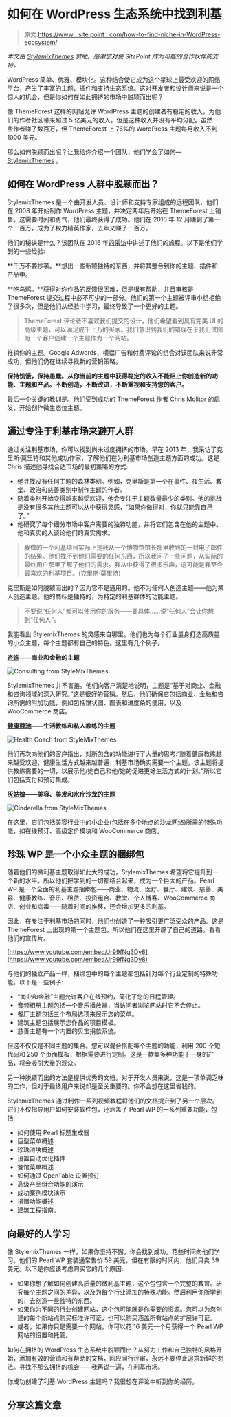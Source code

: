 # 如何在 WordPress 生态系统中找到利基

> 原文:[https://www . site point . com/how-to-find-niche-in-WordPress-ecosystem/](https://www.sitepoint.com/how-to-find-niche-in-wordpress-ecosystem/)

*本文由 [StylemixThemes](https://themeforest.net/item/pearl-true-multiniche-wordpress-theme/20432158?ref=stylemixthemes) 赞助。感谢您对使 SitePoint 成为可能的合作伙伴的支持。*

WordPress 简单、优雅、模块化。这种结合使它成为这个星球上最受欢迎的网络平台，产生了丰富的主题、插件和支持生态系统。这对开发者和设计师来说是一个惊人的机会，但是你如何在如此拥挤的市场中脱颖而出呢？

像 ThemeForest 这样的网站允许 WordPress 主题的创建者有稳定的收入，为他们的作者社区带来超过 5 亿美元的收入。但是这种收入并没有平均分配。虽然一些作者赚了数百万，但 ThemeForest 上 76%的 WordPress 主题每月收入不到 1000 美元。

那么如何脱颖而出呢？让我给你介绍一个团队，他们学会了如何— [StylemixThemes](https://themeforest.net/item/pearl-true-multiniche-wordpress-theme/20432158?ref=stylemixthemes) 。

## 如何在 WordPress 人群中脱颖而出？

StylemixThemes 是一个由开发人员、设计师和支持专家组成的远程团队，他们在 2008 年开始制作 WordPress 主题，并决定两年后开始在 ThemeForest 上销售。这需要时间和勇气，他们最终获得了成功。他们在 2016 年 12 月赚到了第一个一百万，成为了权力精英作家，去年又赚了一百万。

他们的秘诀是什么？该团队在 2016 年[的采访](https://community.envato.com/interview-power-elite-stylemixthemes/)中讲述了他们的旅程。以下是他们学到的一些经验:

**千万不要抄袭。**想出一些新颖独特的东西，并将其整合到你的主题、插件和产品中。

**吃乌鸦。**获得对你作品的反馈很困难，但是很有帮助，并且审核是 ThemeForest 提交过程中必不可少的一部分。他们的第一个主题被评审小组拒绝了很多次，但是他们从经验中学习，最终导致了一个更好的主题。

> ThemeForest 评论者不喜欢我们提交的设计，他们希望看到具有完美 UI 的高级主题，可以满足成千上万的买家。我们意识到我们的错误在于我们试图为一个客户创建一个主题作为一个网站。

推销你的主题。Google Adwords、横幅广告和付费评论的组合对该团队来说非常成功，但他们仍在继续寻找新的营销策略。

**保持饥饿，保持愚蠢。从你当前的主题中获得稳定的收入不能阻止你创造新的功能、主题和产品。不断创造，不断改进，不断重视和支持您的客户。**

最后一个关键的教训是。他们受到成功的 ThemeForest 作者 Chris Molitor 的启发，开始创作微生态位主题。

## 通过专注于利基市场来避开人群

通过关注利基市场，你可以找到尚未过度拥挤的市场。早在 2013 年，我采访了克里斯·莫里特和其他成功作家，了解他们在为利基市场创造主题方面的成功。这是 Chris 描述他寻找合适市场的最初策略的方式:

*   他寻找没有任何主题的森林类别。例如，克里斯是第一个在事件、夜生活、教堂、政治和慈善类别中制作主题的作者。
*   随着类别开始变得越来越受欢迎，他会专注于主题数量最少的类别。他的挑战是没有很多其他主题可以从中获得灵感，“如果你做得对，你就只能靠自己了。”
*   他研究了每个细分市场中客户需要的独特功能，并将它们包含在他的主题中。他和真实的人谈论他们的真实需求。

> 我做的一个利基项目实际上是我从一个博物馆馆长那里收到的一封电子邮件的结果。他们找不到他们需要的任何东西，所以我问了一些问题，从实际的最终用户那里了解了他们的需求。我从中获得了很多乐趣，这可能是我至今最喜欢的利基项目。(克里斯·莫里特)

克里斯是如何脱颖而出的？因为它不是通用的。他不为任何人创造主题——他为某人创造主题。他的商标是独特的，为特定的利基群体的功能主题。

> 不要说“任何人”都可以使用你的服务——要具体……说“任何人”会让你想到“任何人”。

我能看出 StylemixThemes 的灵感来自哪里。他们也为每个行业量身打造高质量的小众主题，每个主题都有自己的特色。这里有几个例子。

**[咨询](https://themeforest.net/item/consulting-business-finance-wordpress-theme/14740561?ref=stylemixthemes)——商业和金融的主题**

![Consulting from StyleMixThemes](../Images/ca9df9d121bb8111430283a0e74b7fe2.png)

StylemixThemes 并不害羞。他们向客户清楚地说明，主题是“基于对商业、金融和咨询领域的深入研究。”这是很好的营销。然后，他们确保它包括商业、金融和咨询所需的附加功能，例如包括饼状图、图表和进度条的使用，以及 WooCommerce 商店。

**[健康蔻驰](https://themeforest.net/item/health-coach-wp-theme-for-building-any-life-coach-website/12851250?ref=stylemixthemes)——生活教练和私人教练的主题**

![Health Coach from StyleMixThemes](../Images/ccf563f46989f0740e2cad35cee7e7ef.png)

他们再次向他们的客户指出，对所包含的功能进行了大量的思考:“随着健康教练越来越受欢迎，健康生活方式越来越普遍，利基市场确实需要一个主题，该主题将提供教练需要的一切，以展示他/她自己和他/她的促进更好生活方式的计划。”所以它们包括支付和预订集成。

**[灰姑娘](https://themeforest.net/item/cinderella-theme-for-beauty-hair-and-spa-salons/12237661?ref=stylemixthemes)——美容、美发和水疗沙龙的主题**

![Cinderella from StyleMixThemes](../Images/be691ee25fe835c41ebadb21411cc211.png)

在这里，它们包括美容行业中的小企业(包括在多个地点的沙龙网络)所需的特殊功能，如在线预订、高级定价模块和 WooCommerce 商店。

## 珍珠 WP 是一个小众主题的捆绑包

随着他们的微利基主题取得如此大的成功，StylemixThemes 希望将它提升到一个新的水平。所以他们把学到的一切都结合起来，成为一个巨大的产品。Pearl WP 是一个全面的利基主题捆绑包——商业、物流、医疗、餐厅、建筑、慈善、美容、健康教练、音乐、租赁、投资组合、教堂、个人博客、WooCommerce 商店、创业和病毒——随着时间的推移，还会增加更多的利基。

因此，在专注于利基市场的同时，他们也创造了一种吸引更广泛受众的产品。这是 ThemeForest 上出现的第一个主题包，所以他们在这里开辟了自己的道路。看看他们的宣传片。

[https://www.youtube.com/embed/Jr99fNq3Dy8](https://www.youtube.com/embed/Jr99fNq3Dy8)

与他们的独立产品一样，捆绑包中的每个主题都包括针对每个行业定制的特殊功能。以下是一些例子:

*   “商业和金融”主题允许客户在线预约，简化了您的日程管理。
*   音频相册主题包括一个音乐播放器，当访问者浏览网站时它不会停止。
*   餐厅主题包括三个布局选项来展示您的菜单。
*   建筑主题包括展示您作品的项目模板。
*   慈善主题有一个内置的贝宝捐款系统。

但这不仅仅是不同主题的集合。您可以混合搭配每个主题的功能，利用 200 个短代码和 250 个页面模板，根据需要进行定制。这是一款集多种功能于一身的产品，将会吸引大量的观众。

另一种脱颖而出的方法是提供优秀的文档。对于开发人员来说，这是一项单调乏味的工作，但对于最终用户来说却是至关重要的。你不会想在这里省钱的。

StylemixThemes 通过制作一系列视频教程将他们的文档提升到了另一个层次。它们不仅指导用户如何安装软件包，还涵盖了 Pearl WP 的一系列重要功能，包括:

*   如何使用 Pearl 标题生成器
*   巨型菜单概述
*   珍珠滑块概述
*   设置自动优化插件
*   餐馆菜单概述
*   如何通过 OpenTable 设置预订
*   高级产品组合功能的演示
*   成功案例模块演示
*   捐赠功能概述
*   建筑工程指南。

## 向最好的人学习

像 StylemixThemes 一样，如果你坚持不懈，你会找到成功。花些时间向他们学习。他们的 Pearl WP 套装通常售价 59 美元，但在有限的时间内，他们只卖 39 美元。以下是你应该考虑购买它的几个原因:

*   如果你想了解如何创建高质量的微利基主题，这个包包含一个完整的教育。研究每个主题之间的差异，以及为每个行业添加的特殊功能。然后利用你所学到的，去创造一些独特的东西。
*   如果你为不同的行业创建网站，这个包可能就是你需要的资源。您可以为您创建的每个新站点购买标准许可证，也可以购买涵盖所有站点的扩展许可证。
*   或者，如果你只是需要一个网站，你可以花 16 美元一个月获得一个 Pearl WP 网站的设置和托管。

如何在拥挤的 WordPress 生态系统中脱颖而出？从努力工作和自己独特的风格开始，添加有效的营销和有帮助的文档，回应同行评审，永远不要停止追求新鲜的想法。寻找不那么拥挤的机会——我再说一遍，在利基市场。

你成功创建了利基 WordPress 主题吗？我很想在评论中听到你的经历。

## 分享这篇文章